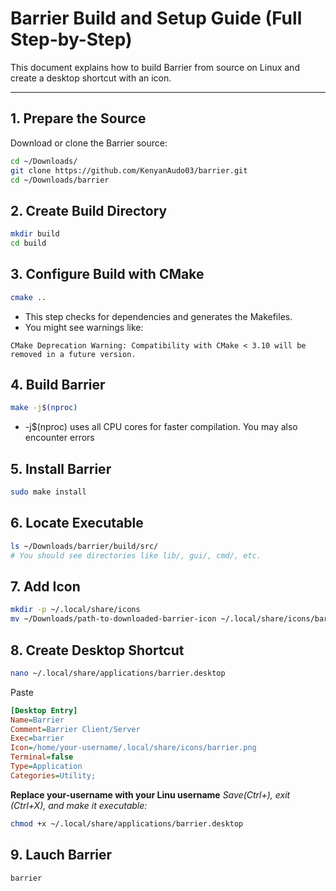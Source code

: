 # Barrier Build and Setup Guide (Full Step-by-Step)

This document explains how to build Barrier from source on Linux and create a desktop shortcut with an icon.

---

## 1. Prepare the Source

Download or clone the Barrier source:

```bash
cd ~/Downloads/
git clone https://github.com/KenyanAudo03/barrier.git
cd ~/Downloads/barrier
```

## 2. Create Build Directory

```bash
mkdir build
cd build
```

## 3. Configure Build with CMake

```bash
cmake ..
```

- This step checks for dependencies and generates the Makefiles.
- You might see warnings like:

```pgsql
CMake Deprecation Warning: Compatibility with CMake < 3.10 will be removed in a future version.
```

## 4. Build Barrier

```bash
make -j$(nproc)
```

- -j$(nproc) uses all CPU cores for faster compilation. You may also encounter errors

## 5. Install Barrier

```bash
sudo make install
```

## 6. Locate Executable

```bash
ls ~/Downloads/barrier/build/src/
# You should see directories like lib/, gui/, cmd/, etc.
```

## 7. Add Icon

```bash
mkdir -p ~/.local/share/icons
mv ~/Downloads/path-to-downloaded-barrier-icon ~/.local/share/icons/barrier.png
```

## 8. Create Desktop Shortcut

```bash
nano ~/.local/share/applications/barrier.desktop
```

Paste

```ini
[Desktop Entry]
Name=Barrier
Comment=Barrier Client/Server
Exec=barrier
Icon=/home/your-username/.local/share/icons/barrier.png
Terminal=false
Type=Application
Categories=Utility;
```

**Replace your-username with your Linu username**
_Save(Ctrl+), exit (Ctrl+X), and make it executable:_

```bash
chmod +x ~/.local/share/applications/barrier.desktop
```

## 9. Lauch Barrier

```bash
barrier
```
